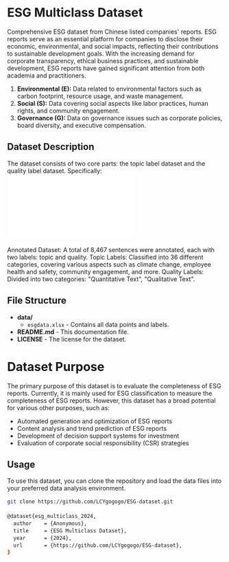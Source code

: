 # ESG Multiclass Dataset

Comprehensive ESG dataset from Chinese listed companies' reports. ESG reports serve as an essential platform for companies to disclose their economic, environmental, and social impacts, reflecting their contributions to sustainable development goals. With the increasing demand for corporate transparency, ethical business practices, and sustainable development, ESG reports have gained significant attention from both academia and practitioners.

1. **Environmental (E):** Data related to environmental factors such as carbon footprint, resource usage, and waste management.
2. **Social (S):** Data covering social aspects like labor practices, human rights, and community engagement.
3. **Governance (G):** Data on governance issues such as corporate policies, board diversity, and executive compensation.

## Dataset Description

The dataset consists of two core parts: the topic label dataset and the quality label dataset. Specifically:
![ESGTree](fig/ESGTree.pdf)

Annotated Dataset: A total of 8,467 sentences were annotated, each with two labels: topic and quality.
Topic Labels: Classified into 36 different categories, covering various aspects such as climate change, employee health and safety, community engagement, and more.
Quality Labels: Divided into two categories: "Quantitative Text", "Qualitative Text".

## File Structure

- **data/**
  - `esgdata.xlsx` - Contains all data points and labels.
- **README.md** - This documentation file.
- **LICENSE** - The license for the dataset.

# Dataset Purpose

The primary purpose of this dataset is to evaluate the completeness of ESG reports. Currently, it is mainly used for ESG classification to measure the completeness of ESG reports. However, this dataset has a broad potential for various other purposes, such as:

- Automated generation and optimization of ESG reports
- Content analysis and trend prediction of ESG reports
- Development of decision support systems for investment
- Evaluation of corporate social responsibility (CSR) strategies
  

## Usage

To use this dataset, you can clone the repository and load the data files into your preferred data analysis environment.

```bash
git clone https://github.com/LCYgogogo/ESG-dataset.git

@dataset{esg_multiclass_2024,
  author    = {Anonymous},
  title     = {ESG Multiclass Dataset},
  year      = {2024},
  url       = {https://github.com/LCYgogogo/ESG-dataset},
}
